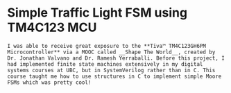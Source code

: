 Simple Traffic Light FSM using TM4C123 MCU
======

    I was able to receive great exposure to the **Tiva™ TM4C123GH6PM Microcontroller** via a MOOC called __Shape The World__, created by Dr. Jonathan Valvano and Dr. Ramesh Yerraballi. Before this project, I had implemented finite state machines extensively in my digital systems courses at UBC, but in SystemVerilog rather than in C. This course taught me how to use structures in C to implement simple Moore FSMs which was pretty cool!

